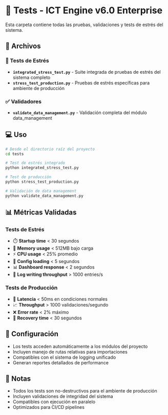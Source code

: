 # 🧪 Tests - ICT Engine v6.0 Enterprise

Esta carpeta contiene todas las pruebas, validaciones y tests de estrés del sistema.

## 📄 Archivos

### 🧪 Tests de Estrés
- **`integrated_stress_test.py`** - Suite integrada de pruebas de estrés del sistema completo
- **`stress_test_production.py`** - Pruebas de estrés específicas para ambiente de producción

### ✅ Validadores
- **`validate_data_management.py`** - Validación completa del módulo data_management

## 💻 Uso

```bash
# Desde el directorio raíz del proyecto
cd tests

# Test de estrés integrado
python integrated_stress_test.py

# Test de producción
python stress_test_production.py

# Validación de data management
python validate_data_management.py
```

## 📊 Métricas Validadas

### Tests de Estrés
- ⏱️ **Startup time** < 30 segundos
- 🧠 **Memory usage** < 512MB bajo carga  
- ⚡ **CPU usage** < 25% promedio
- 🔧 **Config loading** < 5 segundos
- 📊 **Dashboard response** < 2 segundos
- 📝 **Log writing throughput** > 1000 entries/s

### Tests de Producción
- 🚀 **Latencia** < 50ms en condiciones normales
- 📈 **Throughput** > 1000 validaciones/segundo  
- ❌ **Error rate** < 2% máximo
- 🔄 **Recovery time** < 30 segundos

## 🔧 Configuración

- Los tests acceden automáticamente a los módulos del proyecto
- Incluyen manejo de rutas relativas para importaciones
- Compatibles con el sistema de logging unificado
- Generan reportes detallados de performance

## 📝 Notas

- Todos los tests son no-destructivos para el ambiente de producción
- Incluyen validaciones de integridad del sistema
- Compatibles con ejecución en paralelo
- Optimizados para CI/CD pipelines